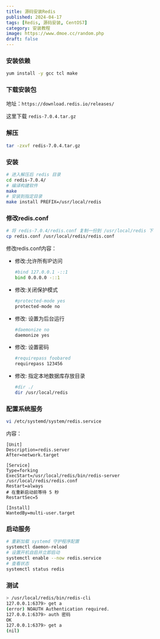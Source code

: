 ```yaml
---
title: 源码安装Redis
published: 2024-04-17
tags: [Redis, 源码安装, CentOS7]
category: 安装教程
image: https://www.dmoe.cc/random.php
draft: false
---
```


### 安装依赖

```sh
yum install -y gcc tcl make
```

### 下载安装包

地址：`https://download.redis.io/releases/`

这里下载 `redis-7.0.4.tar.gz`

### 解压

```sh
tar -zxvf redis-7.0.4.tar.gz
```

### 安装

```sh
# 进入解压后 redis 目录
cd redis-7.0.4/
# 编译构建软件
make
# 安装到指定目录
make install PREFIX=/usr/local/redis 
```

### 修改redis.conf

```sh
# 将 redis-7.0.4/redis.conf 复制一份到 /usr/local/redis 下
cp redis.conf /usr/local/redis/redis.conf
```

修改redis.conf内容：

- 修改:允许所有IP访问

  ```sh
  #bind 127.0.0.1 -::1
  bind 0.0.0.0 -::1
  ```

- 修改:关闭保护模式

  ```sh
  #protected-mode yes
  protected-mode no
  ```

- 修改: 设置为后台运行

  ```sh
  #daemonize no
  daemonize yes
  ```

- 修改: 设置密码

  ```sh
  #requirepass foobared
  requirepass 123456
  ```

- 修改: 指定本地数据库存放目录

  ```sh
  #dir ./
  dir /usr/local/redis
  ```

### 配置系统服务

```sh
vi /etc/systemd/system/redis.service
```

内容：

```
[Unit]
Description=redis.server
After=network.target

[Service]
Type=forking
ExecStart=/usr/local/redis/bin/redis-server /usr/local/redis/redis.conf
Restart=always
# 在重新启动前等待 5 秒
RestartSec=5 

[Install]
WantedBy=multi-user.target
```

### 启动服务

```sh
# 重新加载 systemd 守护程序配置
systemctl daemon-reload
# 设置开机自启并立即启动
systemctl enable --now redis.service
# 查看状态
systemctl status redis
```

### 测试

```sh
> /usr/local/redis/bin/redis-cli 
127.0.0.1:6379> get a
(error) NOAUTH Authentication required.
127.0.0.1:6379> auth 密码
OK
127.0.0.1:6379> get a
(nil)
```

